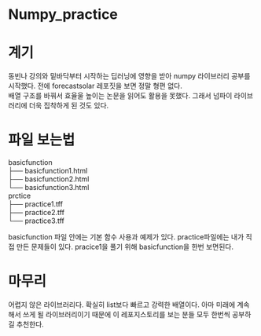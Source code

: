 # Numpy_practice

# 계기
동빈나 강의와 밑바닥부터 시작하는 딥러닝에 영향을 받아 numpy 라이브러리 공부를 시작했다. 전에 forecastsolar 레포짓을 보면 정말 형편 없다. <br> 배열 구조를 바꿔서 효율울 높이는 논문을 읽어도 활용을 못했다. 그래서 넘파이 라이브러리에 더욱 집착하게 된 것도 있다.

# 파일 보는법

basicfunction<br>
├── basicfunction1.html<br>
├── basicfunction2.html<br>
└── basicfunction3.html<br>
prctice<br>
├── practice1.tff<br>
├── practice2.tff<br>
└── practice3.tff<br>
 
basicfunction 파일 안에는 기본 함수 사용과 예제가 있다. practice파일에는 내가 직접 만든 문제들이 있다. pracice1을 풀기 위해 basicfunction을 한번 보면된다.

# 마무리
어렵지 않은 라이브러리다. 확실히 list보다 빠르고 강력한 배열이다. 아마 미래에 계속해서 쓰게 될 라이브러리이기 때문에 이 레포지스토리를 보는 분들 모두 한번씩 공부하길 추천한다.
